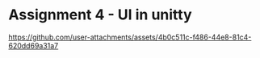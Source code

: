 # Assignment 4 - UI in unitty

https://github.com/user-attachments/assets/4b0c511c-f486-44e8-81c4-620dd69a31a7

